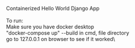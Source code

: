 Containerized Hello World Django App\
\
To run:\
Make sure you have docker desktop\
"docker-compose up" --build in cmd, file directory\
go to 127.0.0.1 on browser to see if it worked\


